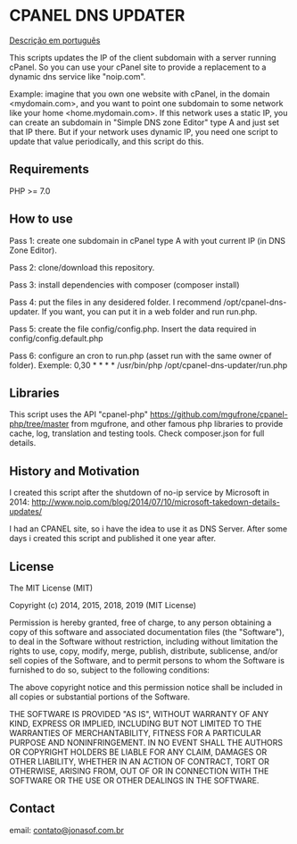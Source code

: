 CPANEL DNS UPDATER
==================

[Descrição em português](LEIAME.md)

This scripts updates the IP of the client subdomain with a server running cPanel. So 
you can use your cPanel site to provide a replacement to a dynamic dns service like "noip.com". 

Example: imagine that you own one website with cPanel, in the domain 
<mydomain.com>, and you want to point one subdomain to some network like your 
home <home.mydomain.com>. If this network uses a static IP, you can create 
an subdomain in "Simple DNS zone Editor" type A and just set that IP there. 
But if your network uses dynamic IP, you need one script to update that value
periodically, and this script do this.

Requirements
--------

PHP >= 7.0

How to use
---------

Pass 1: create one subdomain in cPanel type A with yout current IP (in DNS Zone 
Editor).

Pass 2: clone/download this repository.

Pass 3: install dependencies with composer (composer install)

Pass 4: put the files in any desidered folder. I recommend 
/opt/cpanel-dns-updater. If you want, you can put it in a web folder and run 
run.php.

Pass 5: create the file config/config.php. Insert the data required in 
config/config.default.php

Pass 6: configure an cron to run.php (asset run with the same owner of folder). 
Exemple:
0,30 * * * * /usr/bin/php /opt/cpanel-dns-updater/run.php 


Libraries
-----------
This script uses the API "cpanel-php" <https://github.com/mgufrone/cpanel-php/tree/master> 
from mgufrone, and other famous php libraries to provide cache, log, translation and testing tools.
Check composer.json for full details.


History and Motivation
--------

I created this script after the shutdown of no-ip service by Microsoft in 2014:
http://www.noip.com/blog/2014/07/10/microsoft-takedown-details-updates/

I had an CPANEL site, so i have the idea to use it as DNS Server. After some days 
i created this script and published it one year after.

License
-------

The MIT License (MIT)

Copyright (c) 2014, 2015, 2018, 2019 (MIT License)

Permission is hereby granted, free of charge, to any person obtaining a copy
of this software and associated documentation files (the "Software"), to deal
in the Software without restriction, including without limitation the rights
to use, copy, modify, merge, publish, distribute, sublicense, and/or sell
copies of the Software, and to permit persons to whom the Software is
furnished to do so, subject to the following conditions:

The above copyright notice and this permission notice shall be included in
all copies or substantial portions of the Software.

THE SOFTWARE IS PROVIDED "AS IS", WITHOUT WARRANTY OF ANY KIND, EXPRESS OR
IMPLIED, INCLUDING BUT NOT LIMITED TO THE WARRANTIES OF MERCHANTABILITY,
FITNESS FOR A PARTICULAR PURPOSE AND NONINFRINGEMENT. IN NO EVENT SHALL THE
AUTHORS OR COPYRIGHT HOLDERS BE LIABLE FOR ANY CLAIM, DAMAGES OR OTHER
LIABILITY, WHETHER IN AN ACTION OF CONTRACT, TORT OR OTHERWISE, ARISING FROM,
OUT OF OR IN CONNECTION WITH THE SOFTWARE OR THE USE OR OTHER DEALINGS IN
THE SOFTWARE.

Contact
-------

email: contato@jonasof.com.br 